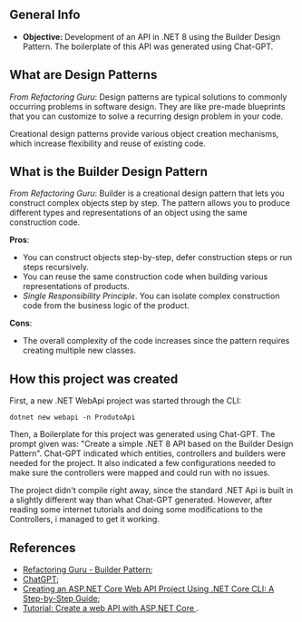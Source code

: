 ## General Info
- <b> Objective: </b> Development of an API in .NET 8 using the Builder Design Pattern. The boilerplate of this API was generated using Chat-GPT.

## What are Design Patterns
*From Refactoring Guru*: Design patterns are typical solutions to commonly occurring problems in software design. They are like pre-made blueprints that you can customize to solve a recurring design problem in your code.

Creational design patterns provide various object creation mechanisms, which increase flexibility and reuse of existing code.

## What is the Builder Design Pattern
*From Refactoring Guru*: Builder is a creational design pattern that lets you construct complex objects step by step. The pattern allows you to produce different types and representations of an object using the same construction code.

<b>Pros</b>:
- You can construct objects step-by-step, defer construction steps or run steps recursively.
-  You can reuse the same construction code when building various representations of products.
- *Single Responsibility Principle*. You can isolate complex construction code from the business logic of the product.

<b>Cons</b>:
- The overall complexity of the code increases since the pattern requires creating multiple new classes.


## How this project was created
First, a new .NET WebApi project was started through the CLI:
```
dotnet new webapi -n ProdutoApi
```

Then, a Boilerplate for this project was generated using Chat-GPT. The prompt given was: "Create a simple .NET 8 API based on the Builder Design Pattern". Chat-GPT indicated which entities, controllers and builders were needed for the project. It also indicated a few configurations needed to make sure the controllers were mapped and could run with no issues.

The project didn't compile right away, since the standard .NET Api is built in a slightly different way than what Chat-GPT generated. However, after reading some internet tutorials and doing some modifications to the Controllers, i managed to get it working.

## References
- [Refactoring Guru - Builder Pattern](https://refactoring.guru/design-patterns/builder);
- [ChatGPT](https://chatgpt.com/);
- [Creating an ASP.NET Core Web API Project Using .NET Core CLI: A Step-by-Step Guide](https://medium.com/c-sharp-programming/creating-an-asp-net-core-web-api-project-using-net-core-cli-a-step-by-step-guide-44699c03c3c5);
- [Tutorial: Create a web API with ASP.NET Core
](https://learn.microsoft.com/en-us/aspnet/core/tutorials/first-web-api?view=aspnetcore-8.0&tabs=visual-studio).